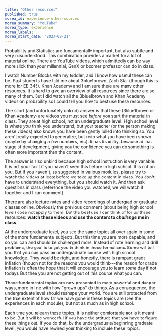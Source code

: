 ```yaml
---
title: "Other resources"
published: true
morea_id: experience-other-sources
morea_summary: "YouTube"
morea_type: experience
morea_labels:
morea_start_date: "2023-08-21"
---
```


Probability and Statistics are fundamentally important, but also
subtle and very misunderstood. This combination provides a market for
a lot of material online. There are YouTube videos, which admittedly
can be way more slick than your millennial, GenX or boomer professor
can do in class.

I watch Number Blocks with my toddler, and I know how useful these can
be. Past students have told me about 3blue1brown, Zach Star (though
this is more for EE 345), Khan Academy and I am sure there are many
other resources. It is hard to give an overview of all resources since
there are so many of them. But I did watch all the 3blue1brown and
Khan Academy videos on probability so I could tell you how to best use
these resources.

The short (and unfortunately unkind) answer is that these (3blue1brown
or Khan Academy) are videos you must see _before_ you start the
material in class. They are at high school, not an undergraduate
level. High school level is where _you_ think you
understand, but your teacher (or the person making these videos) also
knows you have been gently lulled into thinking so. You aren't really
expected to generalize, but redo what you have been shown (maybe by
changing a few numbers, etc). It has its utility, because at that
stage of development, giving you the confidence you can do something
is often more important than the content.

The answer is also unkind because high school instruction is very
variable. It is not your fault if you haven't seen this before in high
school. It is not on you. But if you haven't, as suggested in various
modules, please try to watch the videos at least before we take up the
content in class. You don't have to understand everything, but you
should watch it. And then ask questions in class (reference
the video you watched, we will watch it together and I can comment). 

There are also lecture notes and video recordings of undergrad or
graduate classes online. Obviously the previous comment (about being high
school level) does not apply to them. But the best use I can think of
for _all_ these resources: **watch these videos and use the content to
_challenge_ me in class**.

At the undergraduate level, you see the same topics all over again in
some of the more fundamental subjects. But this time you are more
capable, and so you can and should be challenged more. Instead of rote
learning and drill problems, the goal is to get you to think in these
formalisms. Some will tell you that you can pass an undergraduate
course with high school knowledge.  They would be right, and honestly,
there is rampant grade inflation (though not for the reasons you would
think---the reason for grade inflation is often the hope that it will
encourage you to learn _some_ day if not today). But then you are not
getting out of this course what you can.

These fundamental topics are now presented in more powerful and deeper
ways, more in line with how "grown ups" do things. As a consequence,
the undergraduate level should reshape your world. You are still
protected from the true extent of how far we have gone in these topics
are (see the experiences in each module), but not as much as in high
school.

Each time you relearn these topics, it is neither comfortable nor is
it meant to be. But it will be wonderful if you have the attitude that
you have to figure these things out. If you do that, by the
undergraduate/beginning graduate level, you would have rewired your
thinking to include these topics.







